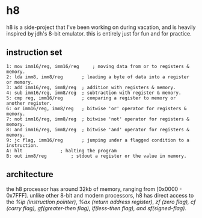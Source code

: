 # h8

h8 is a side-project that I've been working on during vacation,
and is heavily inspired by jdh's 8-bit emulator. this is entirely just
for fun and for practice.

## instruction set

    1: mov imm16/reg, imm16/reg     ; moving data from or to registers & memory.
    2: lda imm8, imm8/reg		; loading a byte of data into a register or memory.
    3: add imm16/reg, imm8/reg	; addition with registers & memory.
    4: sub imm16/reg, imm8/reg	; subtraction with register & memory.
    5: cmp reg, imm16/reg		; comparing a register to memory or another register.
    6: or imm16/reg, imm8/reg	; bitwise 'or' operator for registers & memory.
    7: not imm16/reg, imm8/reg	; bitwise 'not' operator for registers & memory.
    8: and imm16/reg, imm8/reg	; bitwise 'and' operator for registers & memory.
    9: jc flag, imm16/reg   	; jumping under a flagged condition to a instruction.
    A: hlt 				; halting the program
    B: out imm8/reg			; stdout a register or the value in memory.

## architecture

the h8 processor has around 32kb of memory, ranging from [0x0000 - 0x7FFF].
   unlike other 8-bit and modern processors, h8 has direct access to the *%ip (instruction pointer)*, *%ax (return address register)*, *zf (zero flag), cf (carry flag), gf(greater-then flag), lf(less-then flag), and sf(signed-flag)*.
